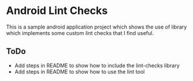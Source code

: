 # Android Lint Checks

This is a sample android application project which shows the use of library which implements some custom lint checks that I find useful.

## ToDo

- Add steps in README to show how to include the lint-checks library
- Add steps in README to show how to use the lint tool
